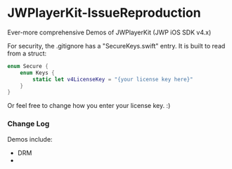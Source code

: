# JWPlayerKit-IssueReproduction
Ever-more comprehensive Demos of JWPlayerKit (JWP iOS SDK v4.x)

For security, the .gitignore has a "SecureKeys.swift" entry. It is built to read from a struct:
```swift
enum Secure {
    enum Keys {
        static let v4LicenseKey = "{your license key here}"
    }
}
```

Or feel free to change how you enter your license key. :)

### Change Log
Demos include:
* DRM
* 
